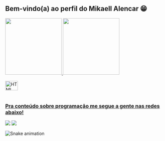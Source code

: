 ## Bem-vindo(a) ao perfil do Mikaell Alencar 😁

 <div>
  <a href="https://github.com/mikaellalencar">
  <img height="180em" src="https://github-readme-stats.vercel.app/api?username=mikaellalencar&show_icons=true&theme=tokyonight&include_all_commits=true&count_private=true"/>
  <img height="180em" src="https://github-readme-stats.vercel.app/api/top-langs/?username=mikaellalencar&layout=compact&langs_count=6&theme=tokyonight"/>
 
</div>
<div style="display: inline_block"><br>
  <img align="center" alt="HTML" height="30" width="40" src="https://cdn.jsdelivr.net/gh/devicons/devicon/icons/python/python-original.svg" />
</div>
 
 <br>
 
  ### Pra conteúdo sobre programação me segue a gente nas redes abaixo!
 
<div> 
  <a href="https://instagram.com/mk.alen" target="_blank"><img src="https://img.shields.io/badge/-Instagram-%23E4405F?style=for-the-badge&logo=instagram&logoColor=white" target="_blank"></a>
  <a href ="trabalhoeemail@gmail.com"><img src="https://img.shields.io/badge/-Gmail-%23333?style=for-the-badge&logo=gmail&logoColor=white" target="_blank"></a>

  ![Snake animation](https://github.com/mikaellalencar/mikaellalencar/blob/output/github-contribution-grid-snake.svg)

</div>

 


